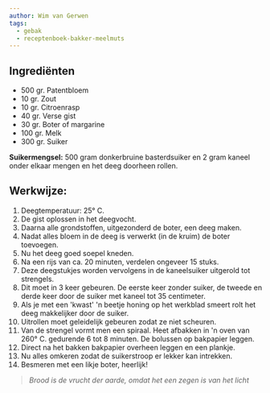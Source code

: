 ```yaml
---
author: Wim van Gerwen
tags:
  - gebak
  - receptenboek-bakker-meelmuts
---
```

## Ingrediënten

* 500 gr. Patentbloem
* 10 gr. Zout
* 10 gr. Citroenrasp
* 40 gr. Verse gist
* 30 gr. Boter of margarine
* 100 gr. Melk
* 300 gr. Suiker

**Suikermengsel:** 500 gram donkerbruine basterdsuiker en 2 gram kaneel onder elkaar mengen en het deeg doorheen rollen.

## Werkwijze:

1.  Deegtemperatuur: 25° C.
2.  De gist oplossen in het deegvocht.
3.  Daarna alle grondstoffen, uitgezonderd de boter, een deeg maken.
4.  Nadat alles bloem in de deeg is verwerkt (in de kruim) de boter toevoegen.
5.  Nu het deeg goed soepel kneden.
6.  Na een rijs van ca. 20 minuten, verdelen ongeveer 15 stuks.
7.  Deze deegstukjes worden vervolgens in de kaneelsuiker uitgerold tot strengels.
8.  Dit moet in 3 keer gebeuren. De eerste keer zonder suiker, de tweede en derde keer door de suiker met kaneel tot 35 centimeter.
9.  Als je met een 'kwast' 'n beetje honing op het werkblad smeert rolt het deeg makkelijker door de suiker.
10. Uitrollen moet geleidelijk gebeuren zodat ze niet scheuren.
11. Van de strengel vormt men een spiraal. Heet afbakken in 'n oven van 260° C. gedurende 6 tot 8 minuten. De bolussen op bakpapier leggen.
12. Direct na het bakken bakpapier overheen leggen en een plankje.
13. Nu alles omkeren zodat de suikerstroop er lekker kan intrekken.
14. Besmeren met een likje boter, heerlijk!

> *Brood is de vrucht der aarde, omdat het een zegen is van het licht*